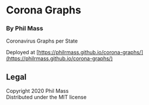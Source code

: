 # Corona Graphs
### By Phil Mass

Coronavirus Graphs per State

Deployed at [https://philrmass.github.io/corona-graphs/](https://philrmass.github.io/corona-graphs/)

## Legal
Copyright 2020 Phil Mass  
Distributed under the MIT license
